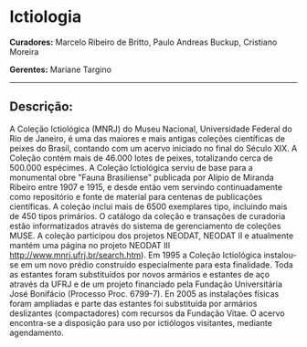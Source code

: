 # Ictiologia

**Curadores:** Marcelo Ribeiro de Britto, Paulo Andreas Buckup, Cristiano Moreira

**Gerentes:** Mariane Targino

---

## Descrição:

A Coleção Ictiológica (MNRJ) do Museu Nacional, Universidade Federal do Rio de Janeiro, é uma das maiores e mais antigas coleções científicas de peixes do Brasil, contando com um acervo iniciado no final do Século XIX. A Coleção contém mais de 46.000 lotes de peixes, totalizando cerca de 500.000 espécimes. A Coleção Ictiológica serviu de base para a monumental obre "Fauna Brasiliense" publicada por Alípio de Miranda Ribeiro entre 1907 e 1915, e desde então vem servindo continuadamente como repositório e fonte de material para centenas de publicações científicas. A coleção inclui mais de 6500 exemplares tipo, incluindo mais de 450 tipos primários. O catálogo da coleção e transações de curadoria estão informatizados através do sistema de gerenciamento de coleções MUSE. A coleção participou dos projetos NEODAT, NEODAT II e atualmente mantém uma página no projeto NEODAT III http://www.mnrj.ufrj.br/search.htm). Em 1995 a Coleção Ictiológica instalou-se em um novo prédio construído especialmente para esta finalidade. Toda as estantes foram substituídos por novos armários e estantes de aço através da UFRJ e de um projeto financiado pela Fundação Universitária José Bonifácio (Processo Proc. 6799-7). En 2005 as instalações físicas foram ampliadas e parte das estantes foi substituída por armários deslizantes (compactadores) com recursos da Fundação Vitae. O acervo encontra-se a disposição para uso por ictiólogos visitantes, mediante agendamento.
